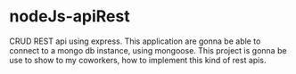 # nodeJs-apiRest

CRUD REST api using express. This application are gonna be able to connect to a mongo db instance, using mongoose. 
This project is gonna be use to show to my coworkers, how to implement this kind of rest apis.

